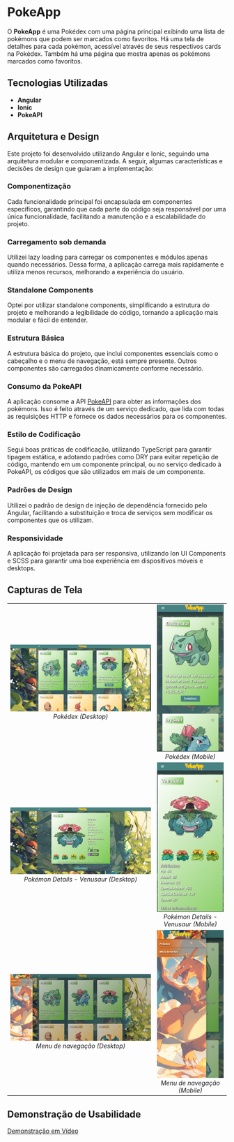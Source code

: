 # PokeApp

O **PokeApp** é uma Pokédex com uma página principal exibindo uma lista de pokémons que podem ser marcados como favoritos. Há uma tela de detalhes para cada pokémon, acessível através de seus respectivos cards na Pokédex. Também há uma página que mostra apenas os pokémons marcados como favoritos.

## Tecnologias Utilizadas

- **Angular**
- **Ionic**
- **PokeAPI**

## Arquitetura e Design

Este projeto foi desenvolvido utilizando Angular e Ionic, seguindo uma arquitetura modular e componentizada. A seguir, algumas características e decisões de design que guiaram a implementação:

### Componentização

Cada funcionalidade principal foi encapsulada em componentes específicos, garantindo que cada parte do código seja responsável por uma única funcionalidade, facilitando a manutenção e a escalabilidade do projeto.

### Carregamento sob demanda

Utilizei lazy loading para carregar os componentes e módulos apenas quando necessários. Dessa forma, a aplicação carrega mais rapidamente e utiliza menos recursos, melhorando a experiência do usuário.

### Standalone Components

Optei por utilizar standalone components, simplificando a estrutura do projeto e melhorando a legibilidade do código, tornando a aplicação mais modular e fácil de entender.

### Estrutura Básica

A estrutura básica do projeto, que inclui componentes essenciais como o cabeçalho e o menu de navegação, está sempre presente. Outros componentes são carregados dinamicamente conforme necessário.

### Consumo da PokeAPI

A aplicação consome a API [PokeAPI](https://pokeapi.co/) para obter as informações dos pokémons. Isso é feito através de um serviço dedicado, que lida com todas as requisições HTTP e fornece os dados necessários para os componentes.

### Estilo de Codificação

Segui boas práticas de codificação, utilizando TypeScript para garantir tipagem estática, e adotando padrões como DRY para evitar repetição de código, mantendo em um componente principal, ou no serviço dedicado à PokeAPI, os códigos que são utilizados em mais de um componente.

### Padrões de Design

Utilizei o padrão de design de injeção de dependência fornecido pelo Angular, facilitando a substituição e troca de serviços sem modificar os componentes que os utilizam.

### Responsividade

A aplicação foi projetada para ser responsiva, utilizando Ion UI Components e SCSS para garantir uma boa experiência em dispositivos móveis e desktops.

## Capturas de Tela

<table>
  <tr>
    <td align="center">
      <img src="/src/screenshots/pokedex-desktop.png" alt="Pokédex (Desktop)" title="Pokédex (Desktop)">
      <br>
      <em>Pokédex (Desktop)</em>
    </td>
    <td align="center">
      <img src="/src/screenshots/pokedex-cel.png" alt="Pokédex (Mobile)" title="Pokédex (Mobile)">
      <br>
      <em>Pokédex (Mobile)</em>
    </td>
  </tr>
  <tr>
    <td align="center">
      <img src="/src/screenshots/pokemon-details-desktop.png" alt="Pokémon Details - Venusaur (Desktop)" title="Pokémon Details - Venusaur (Desktop)">
      <br>
      <em>Pokémon Details - Venusaur (Desktop)</em>
    </td>
    <td align="center">
      <img src="/src/screenshots/pokemon-details-cel.png" alt="Pokémon Details - Venusaur (Mobile)" title="Pokémon Details - Venusaur (Mobile)">
      <br>
      <em>Pokémon Details - Venusaur (Mobile)</em>
    </td>
  </tr>
  <tr>
    <td align="center">
      <img src="/src/screenshots/menu-desktop.png" alt="Menu de navegação (Desktop)" title="Menu de navegação (Desktop)">
      <br>
      <em>Menu de navegação (Desktop)</em>
    </td>
    <td align="center">
      <img src="/src/screenshots/menu-cel.png" alt="Menu de navegação (Mobile)" title="Menu de navegação (Mobile)">
      <br>
      <em>Menu de navegação (Mobile)</em>
    </td>
  </tr>
</table>

## Demonstração de Usabilidade

[Demonstração em Vídeo](https://youtu.be/wu38jSbT2aI)
